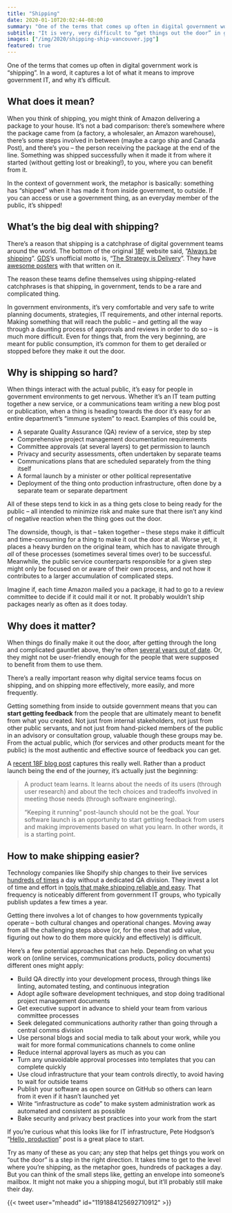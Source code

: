```yaml
---
title: "Shipping"
date: 2020-01-10T20:02:44-08:00
summary: "One of the terms that comes up often in digital government work is “shipping”, or getting things out the door. Let’s take a look at why shipping is important, why it’s so hard, and ways to make it easier."
subtitle: "It is very, very difficult to “get things out the door” in government"
images: ["/img/2020/shipping-ship-vancouver.jpg"]
featured: true
---
```


One of the terms that comes up often in digital government work is “shipping”. In a word, it captures a lot of what it means to improve government IT, and why it’s difficult.

## What does it mean?

When you think of shipping, you might think of Amazon delivering a package to your house. It’s not a bad comparison: there’s somewhere where the package came from (a factory, a wholesaler, an Amazon warehouse), there’s some steps involved in between (maybe a cargo ship and Canada Post), and there’s you – the person receiving the package at the end of the line.  Something was shipped successfully when it made it from where it started (without getting lost or breaking!), to you, where you can benefit from it.

In the context of government work, the metaphor is basically: something has “shipped” when it has made it from inside government, to outside. If you can access or use a government thing, as an everyday member of the public, it’s shipped! 

## What’s the big deal with shipping?

There’s a reason that shipping is a catchphrase of digital government teams around the world. The bottom of the original [18F](https://18f.gsa.gov/) website said, “[Always be shipping](https://web.archive.org/web/20160803091136/https://18f.gsa.gov/)”. [GDS](https://gds.blog.gov.uk/)’s unofficial motto is, “[The Strategy is Delivery](https://gds.blog.gov.uk/2013/01/06/digital-transformation-in-2013-the-strategy-is-delivery-again/)”. They have [awesome posters](https://github.com/alphagov/govdesign/blob/master/Poster_The%20strategy%20is%20delivery.pdf) with that written on it.

The reason these teams define themselves using shipping-related catchphrases is that shipping, in government, tends to be a rare and complicated thing. 

In government environments, it’s very comfortable and very safe to write planning documents, strategies, IT requirements, and other internal reports. Making something that will reach the public – and getting all the way through a daunting process of approvals and reviews in order to do so – is much more difficult. Even for things that, from the very beginning, are meant for public consumption, it’s common for them to get derailed or stopped before they make it out the door.

## Why is shipping so hard?

When things interact with the actual public, it’s easy for people in government environments to get nervous. Whether it’s an IT team putting together a new service, or a communications team writing a new blog post or publication, when a thing is heading towards the door it’s easy for an entire department’s “immune system” to react. Examples of this could be,

*   A separate Quality Assurance (QA) review of a service, step by step
*   Comprehensive project management documentation requirements
*   Committee approvals (at several layers) to get permission to launch
*   Privacy and security assessments, often undertaken by separate teams
*   Communications plans that are scheduled separately from the thing itself
*   A formal launch by a minister or other political representative
*   Deployment of the thing onto production infrastructure, often done by a separate team or separate department

All of these steps tend to kick in as a thing gets close to being ready for the public – all intended to minimize risk and make sure that there isn’t any kind of negative reaction when the thing goes out the door.

The downside, though, is that – taken together – these steps make it difficult and time-consuming for a thing to make it out the door at all. Worse yet, it places a heavy burden on the original team, which has to navigate through _all_ of these processes (sometimes several times over) to be successful. Meanwhile, the public service counterparts responsible for a given step might only be focused on or aware of their own process, and not how it contributes to a larger accumulation of complicated steps.

Imagine if, each time Amazon mailed you a package, it had to go to a review committee to decide if it could mail it or not. It probably wouldn’t ship packages nearly as often as it does today.

## Why does it matter?

When things do finally make it out the door, after getting through the long and complicated gauntlet above, they’re often [several years out of date](https://twitter.com/emiliogfranco/status/1213097226656010243). Or, they might not be user-friendly enough for the people that were supposed to benefit from them to use them.

There’s a really important reason why digital service teams focus on shipping, and on shipping more effectively, more easily, and more frequently. 

Getting something from inside to outside government means that you can **start getting feedback** from the people that are ultimately meant to benefit from what you created. Not just from internal stakeholders, not just from other public servants, and not just from hand-picked members of the public in an advisory or consultation group, valuable though these groups may be. From the actual public, which (for services and other products meant for the public) is the most authentic and effective source of feedback you can get.

A [recent 18F blog post](https://18f.gsa.gov/2019/12/03/long-term-teams/) captures this really well. Rather than a product launch being the end of the journey, it’s actually just the beginning:

> A product team learns. It learns about the needs of its users (through user research) and about the tech choices and tradeoffs involved in meeting those needs (through software engineering). 
> 
> “Keeping it running” post-launch should not be the goal. Your software launch is an opportunity to start getting feedback from users and making improvements based on what you learn. In other words, it is a starting point.

## How to make shipping easier?

Technology companies like Shopify ship changes to their live services [hundreds of times](https://twitter.com/pauldowman/status/1172151434407763970) a day without a dedicated QA division. They invest a lot of time and effort in [tools that make shipping reliable and easy](https://twitter.com/pauldowman/status/1192057719374729216). That frequency is noticeably different from government IT groups, who typically publish updates a few times a year.

Getting there involves a lot of changes to how governments typically operate – both cultural changes and operational changes. Moving away from all the challenging steps above (or, for the ones that add value, figuring out how to do them more quickly and effectively) is difficult.

Here’s a few potential approaches that can help. Depending on what you work on (online services, communications products, policy documents) different ones might apply:

*   Build QA directly into your development process, through things like linting, automated testing, and continuous integration
*   Adopt agile software development techniques, and stop doing traditional project management documents
*   Get executive support in advance to shield your team from various committee processes
*   Seek delegated communications authority rather than going through a central comms division
*   Use personal blogs and social media to talk about your work, while you wait for more formal communications channels to come online
*   Reduce internal approval layers as much as you can
*   Turn any unavoidable approval processes into templates that you can complete quickly
*   Use cloud infrastructure that your team controls directly, to avoid having to wait for outside teams
*   Publish your software as open source on GitHub so others can learn from it even if it hasn’t launched yet
*   Write “infrastructure as code” to make system administration work as automated and consistent as possible
*   Bake security and privacy best practices into your work from the start

If you’re curious what this looks like for IT infrastructure, Pete Hodgson’s “[Hello, production](https://blog.thepete.net/blog/2019/10/04/hello-production/)” post is a great place to start.

Try as many of these as you can; any step that helps get things you work on “out the door” is a step in the right direction. It takes time to get to the level where you’re shipping, as the metaphor goes, hundreds of packages a day. But you can think of the small steps like, getting an envelope into someone’s mailbox. It might not make you a shipping mogul, but it’ll probably still make their day. 

{{< tweet user="mheadd" id="1191884125692710912" >}}
